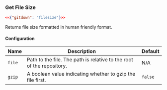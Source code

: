 ### Get File Size

<!-- gitdown: off -->
```json
<<{"gitdown": "filesize"}>>
```
<!-- gitdown: on -->

Returns file size formatted in human friendly format.

#### Configuration

| Name | Description | Default |
| --- | --- | --- |
| `file` | Path to the file. The path is relative to the root of the repository. | N/A |
| `gzip` | A boolean value indicating whether to gzip the file first. | `false` |